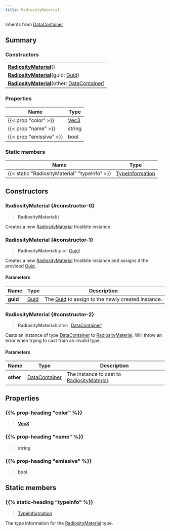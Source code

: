 ```yaml
---
title: RadiosityMaterial
---
```


Inherits from 
[DataContainer](/vext/ref/shared/class/datacontainer)

## Summary
### Constructors
| |
| ----------- |
| **[RadiosityMaterial](#constructor-0)**() |
| **[RadiosityMaterial](#constructor-1)**(guid: [Guid](/vext/ref/shared/class/guid)) |
| **[RadiosityMaterial](#constructor-2)**(other: [DataContainer](/vext/ref/shared/class/datacontainer)) |

### Properties
| Name | Type |
| ---- | ---- |
| {{< prop "color" >}} | [Vec3](/vext/ref/shared/class/vec3) |
| {{< prop "name" >}} | string |
| {{< prop "emissive" >}} | bool |

### Static members
| Name | Type |
| ---- | ---- |
| {{< static "RadiosityMaterial" "typeInfo" >}} | [TypeInformation](/vext/ref/shared/class/typeinformation) |

## Constructors
### RadiosityMaterial {#constructor-0}
> **RadiosityMaterial**()

Creates a new [RadiosityMaterial](/vext/ref/fb/radiositymaterial) frostbite instance.

### RadiosityMaterial {#constructor-1}
> **RadiosityMaterial**(guid: [Guid](/vext/ref/shared/class/guid))

Creates a new [RadiosityMaterial](/vext/ref/fb/radiositymaterial) frostbite instance and assigns it the provided [Guid](/vext/ref/shared/class/guid).

#### Parameters
| Name | Type | Description |
| ---- | ---- | ----------- |
| **guid** | [Guid](/vext/ref/shared/class/guid) | The [Guid](/vext/ref/shared/class/guid) to assign to the newly created instance. |

### RadiosityMaterial {#constructor-2}
> **RadiosityMaterial**(other: [DataContainer](/vext/ref/shared/class/datacontainer))

Casts an instance of type [DataContainer](/vext/ref/shared/class/datacontainer) to [RadiosityMaterial](/vext/ref/fb/radiositymaterial). Will throw an error when trying to cast from an invalid type.

#### Parameters
| Name | Type | Description |
| ---- | ---- | ----------- |
| **other** | [DataContainer](/vext/ref/shared/class/datacontainer) | The instance to cast to [RadiosityMaterial](/vext/ref/fb/radiositymaterial). |

## Properties
### {{% prop-heading "color" %}}
> **[Vec3](/vext/ref/shared/class/vec3)**

### {{% prop-heading "name" %}}
> **string**

### {{% prop-heading "emissive" %}}
> **bool**

## Static members
### {{% static-heading "typeInfo" %}}
> [TypeInformation](/vext/ref/shared/class/typeinformation)

The type information for the [RadiosityMaterial](/vext/ref/fb/radiositymaterial) type.

